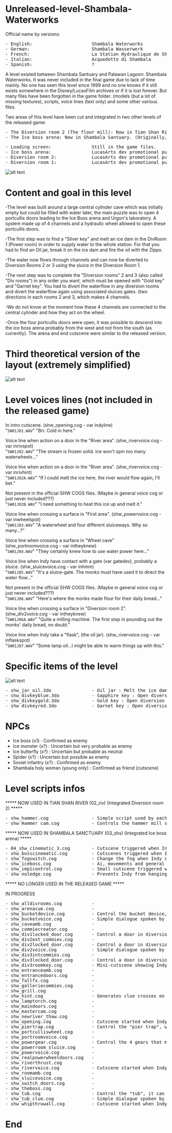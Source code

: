 # Unreleased-level-Shambala-Waterworks

Official name by versions:
<pre>
- English:                      Shambala Waterworks
- German:                       Shambala Wasserwerk
- French:                       La Station Hydraulique de Shambala
- Italian:                      Acquedotto di Shambala
- Spanish:                      ?
</pre>

A level existed between Shambala Santuary and Palawan Lagoon: Shambala Waterworks. It was never included in the final game due to lack of time mainly. No one has seen this level since 1999 and no one knows if it still exists somewhere in the Disney/LucasFilm archives or if it is lost forever. But many files have been forgotten in the game folder. (models (but a lot of missing textures), scripts, voice lines (text only) and some other various files.

Two areas of this level have been cut and integrated in two other levels of the released game:
<pre>
- The Diversion room 2 (The flour mill): Now in Tian Shan River. (The water channel in the room was different (2m wide and 2.5m deep, and swimable) and you can see a walled-up entrance that is no longer used, formerly leading to other parts of the level)
- The Ice boss arena: Now in Shambala Santuary. (Originally, the Shambala Santuary level ended after giving the flower to the old lady).
</pre>
<pre>
- Loading screen:               Still in the game files.
- Ice boss arena:               LucasArts dev promotional public screenshot, era ≤ 1999 found on the web.
- Diversion room 2:             LucasArts dev promotional public screenshot, era ≤ 1999 found on the web.
- Diversion room 1:             LucasArts dev promotional public screenshot, era ≤ 1999 found on the web.
</pre>
![alt text](https://raw.githubusercontent.com/Jones3D-The-Infernal-Engine/Unreleased-level-Shambala-Waterworks/main/04_shw_devs_screenshoots.jpg?raw=true)

# Content and goal in this level

-The level was built around a large central cylinder cave which was initially empty but could be filled with water later, the main puzzle was to open 4 portcullis doors leading to the Ice Boss arena and Urgon's laboratory. A system made up of 4 channels and a hydraulic wheel allowed to open these portcullis doors.

-The first step was to find a "Silver key" and melt an ice dam in the DivRoom 1 (Power room) in order to supply water to the whole station. For that you had to find an Oil jar, break it on the ice dam and fire the oil with the Zippo.

-The water now flows through channels and can now be diverted to Diversion Rooms 2 or 3 using the sluice in the Diversion Room 1.

-The next step was to complete the "Diversion rooms" 2 and 3 (also called "Div rooms") in any order you want, which must be opened with "Gold key" and "Garnet key". You had to divert the waterflow in any diversion rooms and divert the waterflow again using associated sluices gates. (two directions in each rooms 2 and 3, which makes 4 channels.

-We do not know at the moment how these 4 channels are connected to the central cylinder and how they act on the wheel.

-Once the four portcullis doors were open, it was possible to descend into the ice boss arena probably from the west and not from the south (as currently). The arena and end cutscene were similar to the released version.

# Third theoretical version of the layout (extremely simplified)

![alt text](https://raw.githubusercontent.com/Jones3D-The-Infernal-Engine/Unreleased-level-Shambala-Waterworks/main/shw_map_v3.jpg?raw=true)

# Level voices lines (not included in the released game)

In intro cutscene. (shw_opening.cog - var indyline)<br/>
"```SW01J01.WAV```" "Brr.  Cold in here."

Voice line when action on a door in the "River area". (shw_rivervoice.cog - var inrivspot)<br/>
"```SW01J02.WAV```" "The stream is frozen solid. Ice won't spin too many waterwheels..."

Voice line when action on a door in the "River area". (shw_rivervoice.cog - var inrivhint)<br/>
"```SW01J02A.WAV```" "If I could melt the ice here, the river would flow again, I'll bet."

Not present in the official SHW COGS files. (Maybe in general voice cog or just never included???)<br/>
"```SW01J02B.WAV```" "I need something to heat this ice up and melt it."

Voice line when crossing a surface in "First area". (shw_powervoice.cog - var inwheelspot)<br/>
"```SW01J03.WAV```" "A waterwheel and four different sluiceways.  Why so many...?"

Voice line when crossing a surface in "Wheel cave" (shw_portroomvoice.cog - var intheyknew)<br/>
"```SW01J04.WAV```" "They certainly knew how to use water power here..."

Voice line when Indy have contact with a gate (var gatedev), probably a sluice. (shw_sluicevoice.cog - var inhmm)<br/>
"```SW01J05.WAV```" "It's a sluice-gate.  The monks must have used it to direct the water flow..."

Not present in the official SHW COGS files. (Maybe in general voice cog or just never included???)<br/>
"```SW01J06.WAV```" "Here's where the monks made flour for their daily bread..."

Voice line when crossing a surface in "Diversion room 2". (shw_div2voice.cog - var intheyknew)<br/>
"```SW01J06A.WAV```" "Quite a milling machine.  The first step in pounding out the monks' daily bread, no doubt."

Voice line when Indy take a "flask", (the oil jar). (shw_rivervoice.cog - var inflaskspot)<br/>
"```SW01J07.WAV```" "Some lamp oil...I might be able to warm things up with this."

# Specific items of the level
![alt text](https://raw.githubusercontent.com/Jones3D-The-Infernal-Engine/Unreleased-level-Shambala-Waterworks/740511db93f360b053127e7d61f7d92da7569be8/04_shw_items.jpg?raw=true)
<pre>
- shw_jar_oil.3do               - Oil jar : Melt the ice dam.
- shw_divkeyblue.3do            - Sapphire key : Open diversion room 1.
- shw_divkeygold.3do            - Gold key : Open diversion room 2.
- shw_divkeyred.3do             - Garnet key : Open diversion room 3.
</pre>

# NPCs
- Ice boss (x1) : Confirmed as enemy
- Ice monster (x?) : Uncertain but very probable as enemy
- Ice butterfly (x?) : Uncertain but probable as neutral
- Spider (x?) : Uncertain but possible as enemy
- Soviet infantry (x?) : Confirmed as enemy
- Shambala holy woman (young only) : Confirmed as friend (cutscene)

# Level scripts infos

***** NOW USED IN TIAN SHAN RIVER (02_riv) (Integrated Diversion room 2) *****
<pre>
- shw_hammer.cog                - Simple script used by each of the three hammers to control Indy's crush death.
- shw_Hammer_cam.cog            - Controls the hammer mill status in the diversion room 2, once used by monks to produce their flour. In the original level, the machine only worked if Indy directed the flow of water in that room. (Using a sluice system located in a room that no longer exists, probably "the main cave"). If the water is diverted away from the diversion room 2, the machine is stopped and reset to a standard position which prevents Indy from climbing to the upper floors.
</pre>
***** NOW USED IN SHAMBALA SANCTUARY (03_shs) (Integrated Ice boss arena) *****
<pre>
- 04_shw_cinematic_3.cog        - Cutscene triggered when Indy open the door at the end of the level, the holy woman sends him to Palawan.
- shw_bosscinematic.cog         - Cutscenes triggered when Indy entered in the arena showing the ice boss and when killing him.
- shw_fogswitch.cog             - Change the fog when Indy crosses surfaces (4 for artivate and 4 for desactivate).
- shw_iceboss.cog               - Ai, movements and general actions of the ice boss.
- shw_imp1control.cog           - Small cutscene triggered when Indy pick up the Urgon part.
- shw_noledge.cog               - Prevents Indy from hanging onto the ledge before the ground (thing) collapses below him (And then, not to pass his hands through the ground). By default the surface is not "hangable", it becomes "hangable" 1 second after the fall of the ground (Thing).
</pre>
***** NO LONGER USED IN THE RELEASED GAME *****

IN PROGRESS
<pre>
- shw_alldivrooms.cog           -
- shw_arenacue.cog              -
- shw_bucketdevice.cog          - Control the bucket device, where Indy release the the gold key that opens access to diversion room 2.
- shw_bucketvoice.cog           - Simple dialogue spoken by Indy when he comes into contact with the bucket device model "This looks interesting".
- shw_caveamb.cog               -
- shw_commiecreator.cog         -
- shw_div1locked_door.cog       - Control a door in diversion room 1 that opens with a sapphire key.
- shw_div2ext_commies.cog       -
- shw_div2locked_door.cog       - Control a door in diversion room 2 that opens with a gold key.
- shw_div2voice.cog             - Simple dialogue spoken by Indy when he arrive in diversion room 2. "Quite a milling machine.  The first step in pounding out the monks' daily bread, no doubt."
- shw_div3intcommies.cog        -
- shw_div3locked_door.cog       - Control a door in diversion room 3 that opens with a garnet key.
- shw_div3roomkey.cog           - Mini-cutscene showing Indy picking up the garnet key.
- shw_entranceamb.cog           -
- shw_entrancedoors.cog         -
- shw_fallfx.cog                -
- shw_galleriecommies.cog       -
- shw_grill.cog                 -
- shw_hint.cog                  - Generates clue crosses on the game mini-map after certain actions performed by Indy. The code comments left in the file are extremely useful to reconstruct the level and know the order of events.
- shw_lamptorch.cog             -
- shw_maindoors.cog             -
- shw_mastercam.cog             -
- shw_newriver_thaw.cog         -
- shw_opening.cog               - Cutscene started when Indy start the level. Music "mus_shw_intro.wav" is played and the entrance double door is closed behind Indy. He say "Brr.  Cold in here."
- shw_piertrap.cog              - Control the "pier trap", where 3 blocks can fall on Indy, this script doesn't seem finished, probably urgently just before the game is shipped.
- shw_portculliswheel.cog       -
- shw_portroomvoice.cog         -
- shw_powergear.cog             - Control the 4 gears that must be in contact with the water wheel to open each of the 4 portcullis doors.
- shw_powerroom_sluice.cog      -
- shw_powervoice.cog            -
- shw_realpowerwheeldoors.cog   -
- shw_riverthrust.cog           -
- shw_rivervoice.cog            - Cutscene started when Indy open a door and arrives at the "river area".
- shw_roomamb.cog               -
- shw_sluicevoice.cog           -
- shw_switch_doors.cog          -
- shw_theboss.cog               -
- shw_tub.cog                   - Control the "tub", it can explode if Indy shoots it. (the "tub" would never have been used in the original level (?)).
- shw_tub_clue.cog              - Simple dialogue spoken by Indy when he walk on a surface near the "tub" "Hmm.  Something's in there..."
- shw_whipthruwall.cog          - Cutscene started when Indy destroy a cracked wall with his whip. These variables "int dragonplayed=0" or "sound dragon_cue=mus_shw_monkchant2.wav" suggest that Indy enters an area with one or more big dragon heads statues, which is most likely diversion room 3.
</pre>
# End
